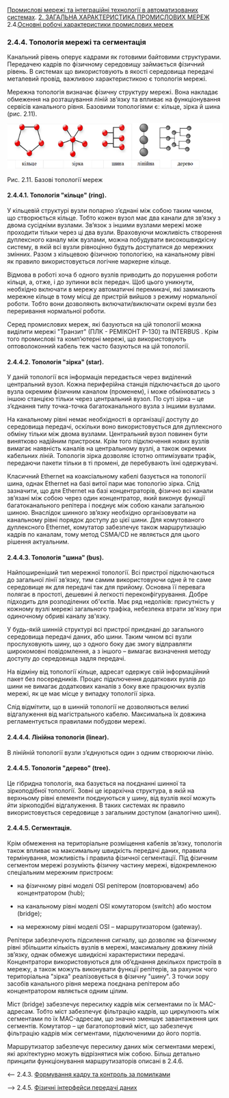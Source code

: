 [Промислові мережі та інтеграційні технології в автоматизованих системах](README.md). [2. ЗАГАЛЬНА ХАРАКТЕРИСТИКА ПРОМИСЛОВИХ МЕРЕЖ](2.md) 2.4.[Основні робочі характеристики промислових мереж](2_4.md)

### 2.4.4. Топологія мережі та сегментація

Канальний рівень оперує кадрами як готовими байтовими структурами. Передачею кадрів по фізичному середовищу займається фізичний рівень. В системах що використовують в якості середовища передачі металевий провід, важливою характеристикою є топологія мережі.  

Мережна топологія визначає фізичну структуру мережі. Вона накладає обмеження на розташування ліній зв’язку та впливає на функціонування сервісів канального рівня. Базовими топологіями є: кільце, зірка й шина (рис. 2.11). 

![img](media2/2_11.png)

Рис. 2.11. Базові топології мереж

#### 2.4.4.1. Топологія "кільце" (ring). 

У кільцевій структурі вузли попарно з’єднані між собою таким чином, що створюється кільце. Тобто кожен вузол має два канали  для зв’язку з двома сусідніми вузлами. Зв’язок з іншими вузлами мережі може проходити тільки через ці два вузли. Враховуючи можливість створення дуплексного каналу між вузлами, можна побудувати високошвидкісну систему, в якій всі вузли рівноцінно будуть доступатися до мережних змінних. Разом з кільцевою фізичною топологією, на канальному рівні як правило використовується логічне маркерне кільце. 

Відмова в роботі хоча б одного вузлів приводить до порушення роботи кільця, а, отже, і до зупинки всіх передач. Щоб цього уникнути, необхідно включати в мережу автоматичні перемикачі, які замикають мережне кільце в тому місці де пристрій вийшов з режиму нормальної роботи. Тобто вони дозволяють включати/виключати окремі вузли без переривання нормальної роботи. 

Серед промислових мереж, які базуються на цій топології можна виділити мережі "Транзит" (ПЛК - РЕМІКОНТ Р-130) та INTERBUS . Крім того промислові та комп’ютерні мережі, що використовують оптоволоконний кабель теж часто базуються на цій топології. 

#### 2.4.4.2. Топологія "зірка" (star). 

У даній топології вся інформація передається через виділений центральний вузол. Кожна периферійна станція підключається до цього вузла окремим фізичним каналом (променем), і може обмінюватись з іншою станцією тільки через центральний вузол. По суті зірка – це з’єднання типу точка-точка багатоканального вузла з іншими вузлами. 

На канальному рівні немає необхідності в організації доступу до середовища передачі, оскільки воно використовується для дуплексного обміну тільки між двома вузлами. Центральний вузол повинен бути винятково надійним пристроєм. Крім того підключення нових вузлів вимагає наявність каналів на центральному вузлі, а також окремих кабельних ліній. Топологія зірка дозволяє істотно оптимізувати трафік, передаючи пакети тільки в ті промені, де перебувають їхні одержувачі.

Класичний Ethernet на коаксіальному кабелі базується на топології шина, однак Ethernet на базі витої пари має топологію зірка. Слід зазначити, що для Ethernet на базі концентраторів, фізично всі канали зв’язані між собою через один концентратор, який виконує функції багатоканального репітера і поєднує між собою канали загальною шиною. Внаслідок шинного зв’язку необхідно організовувати на канальному рівні порядок доступу до цієї шини. Для комутованого дуплексного Ethernet, комутатор забезпечує також маршрутизацію кадрів по каналам, тому метод CSMA/CD не являється для цього рішення актуальним.  

#### 2.4.4.3. Топологія "шина" (bus). 

Найпоширеніший тип мережної топології. Всі пристрої підключаються до загальної лінії зв’язку, тим самим використовуючи одне й те саме середовище як для передачі так для прийому. Основна її перевага полягає в простоті, дешевині й легкості переконфігурування. Добре підходить для розподілених об'єктів. Має ряд недоліків: присутність у кожному вузлі мережі загального трафіка, небезпека втрати зв'язку при одиночному обриві каналу зв'язку. 

У будь-якій шинній структурі всі пристрої приєднані до загального середовища передачі даних, або шини. Таким чином всі вузли прослуховують шину, що з одного боку дає змогу відправляти широкомовні повідомлення, а з іншого – вимагає визначення методу доступу до середовища задля передачі. 

На відміну від топології кільце, адресат одержує свій інформаційний пакет без посередників. Процес підключення додаткових вузлів до шини не вимагає додаткових каналів з боку вже працюючих вузлів мережі, як це має місце у випадку топології зірка. 

Слід відмітити, що в шинній топології не дозволяються великі відгалуження від магістрального кабелю. Максимальна їх довжина регламентується правилами побудови мережі. 

#### 2.4.4.4. Лінійна топологія (linear). 

В лінійній топології вузли з’єднуються один з одним створюючи лінію. 

#### 2.4.4.5. Топологія "дерево" (tree). 

Це гібридна топологія, яка базується на поєднанні шинної та зіркоподібної топології. Зовні це ієрархічна структура, в якій на верхньому рівні елементи поєднуються у шину, від вузлів якої можуть йти зіркоподібні відгалуження. В таких системах як правило використовується середовище з загальним доступом (аналогічно шині).  

#### 2.4.4.5. Сегментація.

Крім обмеження на територіальне розміщення кабелів зв’язку, топологія також впливає на максимальну швидкість передачі даних, правила термінування, можливість і правила фізичної сегментації. Під фізичним сегментом мережі розуміють фізичну частину мережі, відокремленою спеціальним мережним пристроєм:

-  на фізичному рівні моделі OSI репітером (повторювачем) або концентратором (hub);

-  на канальному рівні моделі OSI комутатором (switch) або мостом (bridge);

-  на мережному рівні моделі OSI – маршрутизатором (gateway).

Репітери забезпечують підсилення сигналу, що дозволяє на фізичному рівні збільшити кількість вузлів в мережі, максимальну довжину ліній зв’язку, однак обмежує швидкісні характеристики передачі. Концентратори використовуються для об’єднання декількох пристроїв в мережу, а також можуть виконувати функції репітерів, за рахунок чого територіальна "зірка" реалізовується в фізичну "шину".  З точки зору засобів канального рівня мережа поєднана репітером або концентратором являється одним цілим.

Міст (bridge) забезпечує пересилку кадрів між сегментами по їх MAC-адресам. Тобто міст забезпечує фільтрацію кадрів, що циркулюють між сегментами по їх MAC-адресам, що значно зменшує завантаження цих сегментів. Комутатор – це багатопортовий міст, що забезпечує фільтрацію кадрів між сегментами, підключеними до його портів.

Маршрутизатор забезпечує пересилку даних між сегментами мережі, які архітектурно можуть відрізнятися між собою. Більш детально принципи функціонування маршрутизаторів описані в 2.4.6.  

<-- 2.4.3. [Формування кадру та контроль за помилками](2_4_3.md)

--> 2.4.5. [Фізичні інтерфейси передачі даних](2_4_5.md)
